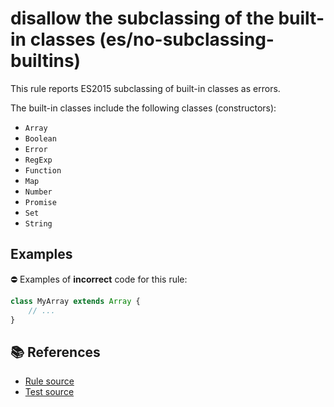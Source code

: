 # disallow the subclassing of the built-in classes (es/no-subclassing-builtins)

This rule reports ES2015 subclassing of built-in classes as errors.

The built-in classes include the following classes (constructors):

- `Array`
- `Boolean`
- `Error`
- `RegExp`
- `Function`
- `Map`
- `Number`
- `Promise`
- `Set`
- `String`

## Examples

⛔ Examples of **incorrect** code for this rule:

```js
class MyArray extends Array {
    // ...
}
```

## 📚 References

- [Rule source](https://github.com/mysticatea/eslint-plugin-es/blob/v1.2.0/lib/rules/no-subclassing-builtins.js)
- [Test source](https://github.com/mysticatea/eslint-plugin-es/blob/v1.2.0/tests/lib/rules/no-subclassing-builtins.js)
